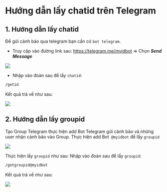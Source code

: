 # Hướng dẫn lấy chatid trên Telegram

## 1. Hướng dẫn lấy chatid

Để gửi cảnh báo qua telegram bạn cần có  `bot telegram`.

- Truy cập vào đường link sau: https://telegram.me/myidbot => Chọn ***Send Message***

<img src=https://i.imgur.com/rFUPSfy.png>

- Nhập vào đoàn sau để lấy `chatid`:

```sh
/getid
```

Kết quả trả về như sau:

<img src=https://i.imgur.com/yINN4RA.png>

## 2. Hướng dẫn lấy groupid

Tạo Group Telegram thực hiện add Bot Telegram gửi cảnh bảo và những user nhận cảnh bảo vào Group. Thực hiện add Bot` @myidbot` để lấy `groupid`

<img src=https://i.imgur.com/eIyEt0q.png>

Thực hiện lấy `groupid` như sau: Nhập vào đoàn sau để lấy `groupid`:
```sh
/getgroupid@myidbot
```
Kết quả trả về như sau:

<img src=https://i.imgur.com/KpVFLEV.png>

